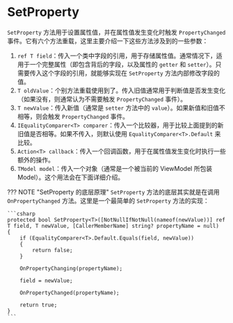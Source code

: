 # SetProperty

`SetProperty` 方法用于设置属性值，并在属性值发生变化时触发 `PropertyChanged` 事件。它有六个方法重载，这里主要介绍一下这些方法涉及到的一些参数：

1. `ref T field`：传入一个类中字段的引用，用于存储属性值。通常情况下，适用于一个完整属性（即包含背后的字段，以及属性的 `getter` 和 `setter`）。只需要传入这个字段的引用，就能够实现在 `SetProperty` 方法内部修改字段的值。
2. `T oldValue`：个别方法重载使用到了。传入旧值通常用于判断值是否发生变化（如果没有，则通常认为不需要触发 `PropertyChanged` 事件）。
3. `T newValue`：传入新值（通常是 `setter` 方法中的 `value`）。如果新值和旧值不相等，则会触发 `PropertyChanged` 事件。
4. `IEqualityComparer<T> comparer`：传入一个比较器，用于比较上面提到的新旧值是否相等。如果不传入，则默认使用 `EqualityComparer<T>.Default` 来比较。
5. `Action<T> callback`：传入一个回调函数，用于在属性值发生变化时执行一些额外的操作。
6. `TModel model`：传入一个对象（通常是一个被当前的 ViewModel 所包装 Model）。这个用法会在下面详细介绍。

??? NOTE "SetProperty 的底层原理"
    `SetProperty` 方法的底层其实就是在调用 `OnPropertyChanged` 方法。这里是一个最简单的 `SetProperty` 方法的实现：

    ```csharp
    protected bool SetProperty<T>([NotNullIfNotNull(nameof(newValue))] ref T field, T newValue, [CallerMemberName] string? propertyName = null)
    {
        if (EqualityComparer<T>.Default.Equals(field, newValue))
        {
            return false;
        }

        OnPropertyChanging(propertyName);

        field = newValue;

        OnPropertyChanged(propertyName);

        return true;
    }
    ```